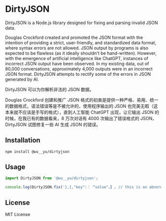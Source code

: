# DirtyJSON

DirtyJSON is a Node.js library designed for fixing and parsing invalid JSON data.

Douglas Crockford created and promoted the JSON format with the intention of providing a strict, user-friendly, and standardized data format, where syntax errors are not allowed. JSON output by programs is also expected to be flawless (as it ideally shouldn't be hand-written). However, with the emergence of artificial intelligence like ChatGPT, instances of incorrect JSON output have been observed. In my existing data, out of 80,000 conversations, approximately 4,000 outputs were in an incorrect JSON format. DirtyJSON attempts to rectify some of the errors in JSON generated by AI.


DirtyJSON 可以为你解析非法的 JSON 数据。

Douglas Crockford 创建和推广 JSON 格式的初衷是提供一种严格、易用、统一的数据格式，语法错误等是不被允许的，使用程序输出的 JSON 也完美无暇（这本来就不应该是手写的格式），直到人工智能 ChatGPT 出现，让它输出 JSON 的时候，在我已有的数据看来，8 万次对话有 4000 次输出了错误格式的 JSON，DirtyJSON 试图修复一些 AI 生成 JSON 的错误。

## Installation

```bash
npm install @wu__yu/dirtyjson
```

## Usage

```javascript
import DirtyJSON from '@wu__yu/dirtyjson';

console.log(DirtyJSON.fix('},{,"key":： “value"，】, // this is an abnormal JSON')); // Output: {"key":"value"}
```

## License

MIT License
